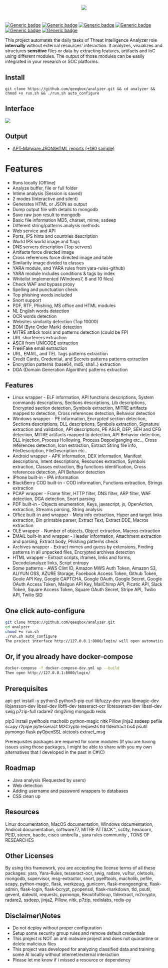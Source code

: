 <p align="center"> <img src="https://raw.githubusercontent.com/qeeqbox/analyzer/master/readme/analyzerlogo.png"></p>

#
[![Generic badge](https://img.shields.io/badge/dynamic/json.svg?url=https://raw.githubusercontent.com/qeeqbox/analyzer/master/info&label=Quality&query=$.grade&colorB=228B22&style=flat-square)](https://github.com/qeeqbox/analyzer/blob/master/info) [![Generic badge](https://img.shields.io/badge/dynamic/json.svg?url=https://raw.githubusercontent.com/qeeqbox/analyzer/master/info&label=version&query=$.version&colorB=blue&style=flat-square)](https://github.com/qeeqbox/analyzer/blob/master/changes.md) [![Generic badge](https://img.shields.io/badge/dynamic/json.svg?url=https://raw.githubusercontent.com/qeeqbox/analyzer/master/info&label=build&query=$.dockercomposebuild&colorB=green&style=flat-square)](https://github.com/qeeqbox/analyzer/blob/master/changes.md) [![Generic badge](https://img.shields.io/badge/dynamic/json.svg?url=https://raw.githubusercontent.com/qeeqbox/analyzer/master/info&label=test&query=$.automatedtest&colorB=green&style=flat-square)](https://github.com/qeeqbox/analyzer/blob/master/changes.md) [![Generic badge](https://img.shields.io/badge/dynamic/json.svg?url=https://raw.githubusercontent.com/qeeqbox/analyzer/master/info&label=implemented&query=$.implemented&colorB=lightgrey&style=flat-square)](https://github.com/qeeqbox/analyzer/blob/master/changes.md) [![Generic badge](https://img.shields.io/static/v1?label=%F0%9F%91%8D&message=!&color=yellow&style=flat-square)](https://github.com/qeeqbox/analyzer/stargazers)

This project automates the daily tasks of Threat Intelligence Analyzer role **internally** without external resources' interaction. It analyzes, visualizes and structures **sensitive** files or data by extracting features, artifacts and IoC using different modules. The output of those modules can be easily integrated in your research or SOC platforms.

## Install
```git clone https://github.com/qeeqbox/analyzer.git && cd analyzer &&  chmod +x run.sh && ./run.sh auto_configure```

## Interface
<img src="https://raw.githubusercontent.com/qeeqbox/analyzer/master/readme/intro.gif" style="max-width:768px"/>

## Output 
- [APT-Malware JSON\HTML reports (+190 sample)](https://files.qeeqbox.com/set1/)

# Features
- Runs locally (Offline)  
- Analyze buffer, file or full folder  
- Intime analysis (Session is saved)  
- 2 modes (Interactive and silent)  
- Generates HTML or JSON as output  
- Dump output file with details to mongodb  
- Save raw json result to mongodb  
- Basic file information MD5, charset, mime, ssdeep  
- Different string/patterns analysis methods  
- Web service and API  
- Ports, IPS hints and countries description  
- World IPS world image and flags  
- DNS servers description (Top servers)  
- Artifacts force directed image  
- Cross references force directed image and table  
- Similarity image divided to classes  
- YARA module, and YARA rules from yara-rules-github)  
- YARA module includes conditions & tags by index  
- Whitelist implemented (Windows7, 8 and 10 files)  
- Check WAF and bypass proxy  
- Spelling and punctuation check  
- Top phishing words included  
- Snort support  
- PDF, RTF, Phishing, MS office and HTML modules  
- NL English words detection  
- OCR words detection  
- Websites similarity detection (Top 10000)  
- BOM (Byte Order Mark) detection  
- MITRE att&ck tools and patterns detection (could be FP)  
- URL shorteners extraction  
- ASCII from UNICODE extraction  
- Free\Fake email extraction  
- URL, EMAIL, and TEL Tags patterns extraction  
- Credit Cards, Credential, and Secrets patterns patterns extraction  
- Encryption patterns (base64, md5, sha1..) extraction  
- DGA (Domain Generation Algorithm) patterns extraction  

## Features
- Linux wrapper - ELF information, API functions descriptions, System commands descriptions, Sections descriptions, Lib descriptions, Encrypted section detection, Symbols extraction, MITRE artifacts mapped to detection, Cross references detection, Behavior detection  
- Windows wrapper - PE information, Encrypted section detection, Sections descriptions, DLL descriptions, Symbols extraction, Signature extraction and validation, API descriptions, PE ASLR, DEP, SEH and CFG detection, MITRE artifacts mapped to detection, API Behavior detection, DLL injection, Process Hollowing, Process Doppelganging etc.., Cross references detection, Icon extraction, Extract String file info, FileDescription, FileDescription etc..  
- Android wrapper - APK information, DEX information, Manifest descriptions, Intent descriptions, Resources extraction, Symbols extraction, Classes extraction, Big functions identification, Cross references detection, API Behavior detection  
- IPhone built-in - IPA information  
- BlackBerry COD built-in - COD information, Functions extraction, Strings extraction  
- PCAP wrapper - Frame filter, HTTP filter, DNS filter, ARP filter, WAF detection, DGA detection, Snort parsing  
- PDF built-in - Objects enumeration, Keys, javascript, js, OpenAction, extraction, Streams parsing, String analysis  
- Office built-in and wrapper - Meta info extraction, Hyper and target links extraction, Bin printable parser, Extract Text, Extract DDE, Macros extraction  
- OLE wrapper - Number of objects, Object extraction, Macros extraction  
- EMAIL built-in and wrapper - Header information, Attachment extraction and parsing, Extract body, Phishing patterns check  
- Archives wrapper - Extract mimes and guess by extensions, Finding patterns in all unpacked files, Encrypted archives detection  
- HTML wrapper - Extract scripts, iframes, links and forms, Decode/analyze links, Script entropy  
- Some patterns - AWS Clint ID, Amazon MWS Auth Token, Amazon S3, ALIYUN OSS, AZURE Storage, Facebook Access Token, Github Token, Goole API Key, Google CAPTCHA, Google OAuth, Google Secret, Google OAuth Access Token, Mailgun API Key, MailChimp API, Picatic API, Slack Token, Square Access Token, Square OAuth Secret, Stripe API, Twilio API, Twilio SID  

## One click auto-configure
```bash
git clone https://github.com/qeeqbox/analyzer.git
cd analyzer
chmod +x run.sh
./run.sh auto_configure
The project interface http://127.0.0.1:8000/login/ will open automatically after finishing the initialization process
```

## Or, if you already have docker-compose
```bash
docker-compose -f docker-compose-dev.yml up --build
Then open http://127.0.0.1:8000/login/
```

## Prerequisites
apt-get install -y python3 python3-pip curl libfuzzy-dev yara libmagic-dev libjansson-dev libssl-dev libffi-dev tesseract-ocr libtesseract-dev libssl-dev swig p7zip-full radare2 dmg2img mongodb redis

pip3 install pyelftools macholib python-magic nltk Pillow jinja2 ssdeep pefile scapy r2pipe pytesseract M2Crypto requests tld tldextract bs4 psutil pymongo flask pyOpenSSL oletools extract_msg

Prerequisites packages are required for some modules (If you are having issues using those packages, I might be able to share with you my own alternatives that I developed in the past in C#\C)

## Roadmap
- Java analysis (Requested by users)
- Web detection
- Adding username and password wrappers to databases
- CSS clean up

## Resources
Linux documentation, MacOS documentation, Windows documentation, Android documentation, software77, MITRE ATT&CK™, sc0ty, hexacorn, PEID, steren, bacde, cisco umbrella , yara rules community , TONS OF RESEARCHES

## Other Licenses
By using this framework, you are accepting the license terms of all these packages: yara, Yara-Rules, tesseract-ocr, swig, radare, vu1tur, oletools, mongodb, supervisor, msg-extractor, snort, pyelftools, macholib, pefile, scapy, python-magic, flask, werkzeug, gunicorn, flask-mongoengine, flask-admin, flask-login, flask-bcrypt, pyopenssl, flask-markdown, tld, psutil, gevent, dateutil, requests, pymongo, BeautifulSoup, tldextract, m2crypto, radare2, ssdeep, jinja2, Pillow, nltk, p7zip, redislabs, redis-py

## Disclaimer\Notes
- Do not deploy without proper configuration
- Setup some security group rules and remove default credentials
- This project is NOT an anti malware project and does not quarantine or delete malicious files
- This project was developed for analyzing classified data and training some AI locally without internet/external interaction
- Please let me know if i missed a resource or dependency
